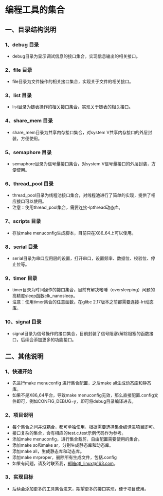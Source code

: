 # 编程工具的集合
## 一、目录结构说明
### 1、debug 目录
* debug目录为显示调试信息的接口集合，实现信息输出的相关接口。
### 2、file 目录
* file目录为文件操作的相关接口集合，实现关于文件的相关接口。
### 3、list 目录
* list目录为链表操作的相关接口集合，实现关于链表的相关接口。
### 4、share_mem 目录
* share_mem目录为共享内存接口集合，对system V共享内存接口的外层封装，方便使用。
### 5、semaphore 目录
* semaphore目录为信号量接口集合，对system V信号量接口的外层封装，方便使用。
### 6、thread_pool 目录
* thread_pool目录为线程池接口集合，对线程池进行了简单的实现，提供了相应接口可以使用。
* 注意：使用thread_pool集合，需要连接-lpthread动态库。
### 7、scripts 目录
* 存放make menuconfig生成脚本，目前只在X86_64上可以使用。
### 8、serial 目录
* serial目录为串口应用层的设置，打开串口，设置频率、数据位、校验位、停止位等。
### 9、timer 目录
* timer目录为时间操作的接口集合，目前有解决嗜睡（oversleeping）问题的高精度sleep函数clk_nanosleep。
* 注意：使用timer集合的任意函数，在glibc 2.17版本之前都需要连接-lrt动态库。
### 10、signal 目录
* signal目录为信号操作的接口集合，目前封装了信号阻塞/解除阻塞的函数接口，后续会添加更多的功能接口。
## 二、其他说明
### 1、快速开始
* 先进行make menuconfig 进行集合配置，之后make all生成动态库和静态库。
* 如果不是X86_64平台，导致make menuconfig无效，那么直接配置.config文件即可，例如CONFIG_DEBUG=y，即可将debug目录编译进去。
### 2、项目说明
* 每个集合之间并没耦合，都可单独使用，根据需要选择集合编译进项目即可。
* 接口复杂的集合，会有相应的test.c.test示例代码作为参考。
* 添加make menuconfig，进行集合裁剪，自由配置需要使用的集合。
* 添加make so和make ar，分别生成静态库和动态库。
* 添加make all，生成静态库和动态库。
* 添加make mrproper，删除所有生成文件，包括.config
* 如果有问题，请及时联系我，邮箱qtl_linux@163.com。
### 3、实现目标
* 后续会添加更多的工具集合进来，期望更多的接口实现，便于项目使用。
